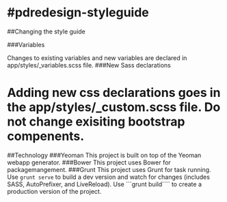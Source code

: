 #pdredesign-styleguide
=====================
##Changing the style guide

###Variables

Changes to existing variables and new variables are declared in app/styles/_variables.scss file.
###New Sass declarations

Adding new css declarations goes in the app/styles/_custom.scss file. Do not change exisiting bootstrap compenents.
=====================
##Technology
###Yeoman
This project is built on top of the Yeoman webapp generator.
###Bower
This project uses Bower for packagemangement.
###Grunt
This project uses Grunt for task running.
Use ````grunt serve```` to build a dev version and watch for changes (includes SASS, AutoPrefixer, and LiveReload).
Use ```grunt build```` to create a production version of the project.
